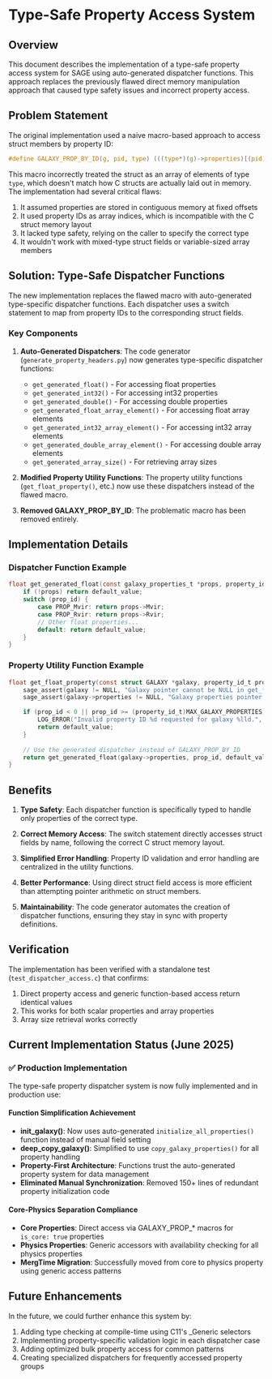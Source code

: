 # Type-Safe Property Access System

## Overview

This document describes the implementation of a type-safe property access system for SAGE using auto-generated dispatcher functions. This approach replaces the previously flawed direct memory manipulation approach that caused type safety issues and incorrect property access.

## Problem Statement

The original implementation used a naive macro-based approach to access struct members by property ID:

```c
#define GALAXY_PROP_BY_ID(g, pid, type) (((type*)(g)->properties)[(pid)])
```

This macro incorrectly treated the struct as an array of elements of type `type`, which doesn't match how C structs are actually laid out in memory. The implementation had several critical flaws:

1. It assumed properties are stored in contiguous memory at fixed offsets
2. It used property IDs as array indices, which is incompatible with the C struct memory layout
3. It lacked type safety, relying on the caller to specify the correct type
4. It wouldn't work with mixed-type struct fields or variable-sized array members

## Solution: Type-Safe Dispatcher Functions

The new implementation replaces the flawed macro with auto-generated type-specific dispatcher functions. Each dispatcher uses a switch statement to map from property IDs to the corresponding struct fields.

### Key Components

1. **Auto-Generated Dispatchers**: The code generator (`generate_property_headers.py`) now generates type-specific dispatcher functions:
   - `get_generated_float()` - For accessing float properties
   - `get_generated_int32()` - For accessing int32 properties
   - `get_generated_double()` - For accessing double properties
   - `get_generated_float_array_element()` - For accessing float array elements
   - `get_generated_int32_array_element()` - For accessing int32 array elements
   - `get_generated_double_array_element()` - For accessing double array elements
   - `get_generated_array_size()` - For retrieving array sizes

2. **Modified Property Utility Functions**: The property utility functions (`get_float_property()`, etc.) now use these dispatchers instead of the flawed macro.

3. **Removed GALAXY_PROP_BY_ID**: The problematic macro has been removed entirely.

## Implementation Details

### Dispatcher Function Example

```c
float get_generated_float(const galaxy_properties_t *props, property_id_t prop_id, float default_value) {
    if (!props) return default_value;
    switch (prop_id) {
        case PROP_Mvir: return props->Mvir;
        case PROP_Rvir: return props->Rvir;
        // Other float properties...
        default: return default_value;
    }
}
```

### Property Utility Function Example

```c
float get_float_property(const struct GALAXY *galaxy, property_id_t prop_id, float default_value) {
    sage_assert(galaxy != NULL, "Galaxy pointer cannot be NULL in get_float_property.");
    sage_assert(galaxy->properties != NULL, "Galaxy properties pointer cannot be NULL in get_float_property.");

    if (prop_id < 0 || prop_id >= (property_id_t)MAX_GALAXY_PROPERTIES) {
        LOG_ERROR("Invalid property ID %d requested for galaxy %lld.", prop_id, GALAXY_PROP_GalaxyNr(galaxy));
        return default_value;
    }
    
    // Use the generated dispatcher instead of GALAXY_PROP_BY_ID
    return get_generated_float(galaxy->properties, prop_id, default_value);
}
```

## Benefits

1. **Type Safety**: Each dispatcher function is specifically typed to handle only properties of the correct type.

2. **Correct Memory Access**: The switch statement directly accesses struct fields by name, following the correct C struct memory layout.

3. **Simplified Error Handling**: Property ID validation and error handling are centralized in the utility functions.

4. **Better Performance**: Using direct struct field access is more efficient than attempting pointer arithmetic on struct members.

5. **Maintainability**: The code generator automates the creation of dispatcher functions, ensuring they stay in sync with property definitions.

## Verification

The implementation has been verified with a standalone test (`test_dispatcher_access.c`) that confirms:

1. Direct property access and generic function-based access return identical values
2. This works for both scalar properties and array properties
3. Array size retrieval works correctly

## Current Implementation Status (June 2025)

### ✅ Production Implementation

The type-safe property dispatcher system is now fully implemented and in production use:

#### Function Simplification Achievement
- **init_galaxy()**: Now uses auto-generated `initialize_all_properties()` function instead of manual field setting
- **deep_copy_galaxy()**: Simplified to use `copy_galaxy_properties()` for all property handling  
- **Property-First Architecture**: Functions trust the auto-generated property system for data management
- **Eliminated Manual Synchronization**: Removed 150+ lines of redundant property initialization code

#### Core-Physics Separation Compliance
- **Core Properties**: Direct access via GALAXY_PROP_* macros for `is_core: true` properties
- **Physics Properties**: Generic accessors with availability checking for all physics properties
- **MergTime Migration**: Successfully moved from core to physics property using generic access patterns

## Future Enhancements

In the future, we could further enhance this system by:

1. Adding type checking at compile-time using C11's _Generic selectors
2. Implementing property-specific validation logic in each dispatcher case
3. Adding optimized bulk property access for common patterns
4. Creating specialized dispatchers for frequently accessed property groups
